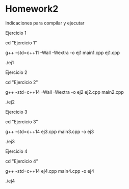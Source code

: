# Homework2

Indicaciones para compilar y ejecutar

Ejercicio 1

cd "Ejercicio 1"

g++ -std=c++11 -Wall -Wextra -o ej1 main1.cpp ej1.cpp

./ej1

Ejercicio 2

cd "Ejercicio 2"

g++ -std=c++14 -Wall -Wextra -o ej2 ej2.cpp main2.cpp

./ej2

Ejercicio 3

cd "Ejercicio 3”

g++ -std=c++14 ej3.cpp main3.cpp -o ej3

./ej3

Ejercicio 4

cd "Ejercicio 4”

g++ -std=c++14 ej4.cpp main4.cpp -o ej4

./ej4